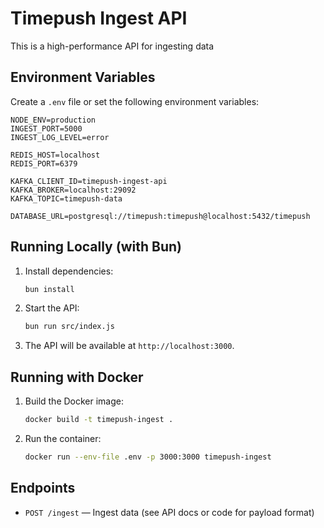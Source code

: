 # Timepush Ingest API

This is a high-performance API for ingesting data

## Environment Variables

Create a `.env` file or set the following environment variables:

```
NODE_ENV=production
INGEST_PORT=5000
INGEST_LOG_LEVEL=error

REDIS_HOST=localhost
REDIS_PORT=6379

KAFKA_CLIENT_ID=timepush-ingest-api
KAFKA_BROKER=localhost:29092
KAFKA_TOPIC=timepush-data

DATABASE_URL=postgresql://timepush:timepush@localhost:5432/timepush
```

## Running Locally (with Bun)

1. Install dependencies:
   ```sh
   bun install
   ```
2. Start the API:
   ```sh
   bun run src/index.js
   ```
3. The API will be available at `http://localhost:3000`.

## Running with Docker

1. Build the Docker image:
   ```sh
   docker build -t timepush-ingest .
   ```
2. Run the container:
   ```sh
   docker run --env-file .env -p 3000:3000 timepush-ingest
   ```

## Endpoints

- `POST /ingest` — Ingest data (see API docs or code for payload format)
